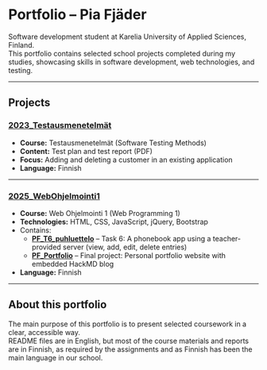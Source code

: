 # Portfolio – Pia Fjäder

Software development student at Karelia University of Applied Sciences, Finland.  
This portfolio contains selected school projects completed during my studies, showcasing skills in software development, web technologies, and testing.

---

## Projects

### [2023_Testausmenetelmät](./2023_Testausmenetelmät)
- **Course:** Testausmenetelmät (Software Testing Methods)  
- **Content:** Test plan and test report (PDF)  
- **Focus:** Adding and deleting a customer in an existing application  
- **Language:** Finnish

---

### [2025_WebOhjelmointi1](./2025_WebOhjelmointi1)
- **Course:** Web Ohjelmointi 1 (Web Programming 1)  
- **Technologies:** HTML, CSS, JavaScript, jQuery, Bootstrap  
- Contains:
  - [**PF_T6_puhluettelo**](./2025_WebOhjelmointi1/PF_T6_puhluettelo) – Task 6: A phonebook app using a teacher-provided server (view, add, edit, delete entries)  
  - [**PF_Portfolio**](./2025_WebOhjelmointi1/PF_Portfolio) – Final project: Personal portfolio website with embedded HackMD blog
- **Language:** Finnish

---

## About this portfolio
The main purpose of this portfolio is to present selected coursework in a clear, accessible way.  
README files are in English, but most of the course materials and reports are in Finnish, as required by the assignments and as Finnish has been the main language in our school.
